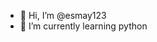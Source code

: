 - 👋 Hi, I’m @esmay123
- 🌱 I’m currently learning python


<!---
esmay123/esmay123 is a ✨ special ✨ repository because its `README.md` (this file) appears on your GitHub profile.
You can click the Preview link to take a look at your changes.
--->
